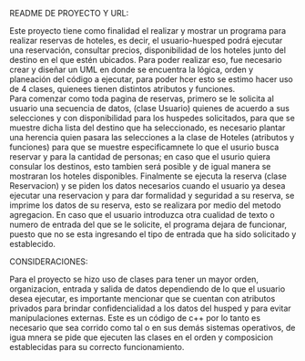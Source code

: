 README DE PROYECTO Y URL:

Este proyecto tiene como finalidad el realizar y mostrar un programa para realizar reservas de hoteles, es decir, el usuario-huesped podrá ejecutar una reservación, consultar precios, disponibilidad de los hoteles junto del destino en el que estén ubicados. 
Para poder realizar eso, fue necesario crear y diseñar un UML en donde se encuentra la lógica, orden y planeación del código a ejecutar, para poder hcer esto se estimo hacer uso de 4 clases, quienees tienen distintos atributos y funciones.  
Para comenzar  como toda pagina de reservas, primero se le solicita al usuario una secuencia de datos, (clase Usuario) quienes de acuerdo a sus selecciones y con disponibilidad para los huspedes solicitados, para que se muestre dicha lista del destino que ha seleccionado, es necesario plantar una herencia quien pasara las selecciones a la clase de Hoteles (atributos y funciones) para que se muestre especificamnete lo que el usurio busca reservar y para la cantidad de personas; en caso que el usurio quiera consular los destinos, esto tambien será posible y de igual manera se mostraran los hoteles disponibles. Finalmente se ejecuta la reserva (clase Reservacion) y se piden los datos necesarios cuando el usuario ya desea ejecutar una reservacion y para dar formalidad y seguridad a su reserva, se imprime los datos de su reserva, esto se realizara por medio del metodo agregacion.
En caso que el usuario introduzca otra cualidad de texto o numero de entrada del que se le solicite, el programa dejara de funcionar, puesto que no se esta ingresando el tipo de entrada que ha sido solicitado y establecido.

CONSIDERACIONES:

Para el proyecto se hizo uso de clases para tener un mayor orden, organizacion, entrada y salida de datos dependiendo de lo que el usuario desea ejecutar, es importante mencionar que se cuentan con atributos privados para brindar confidencialidad a los datos del husped y para evitar manipulaciones externas.
Este es un código de c++ por lo tanto es necesario que sea corrido como tal o en sus demás sistemas operativos, de igua mnera se pide que ejecuten las clases en el orden y composicion establecidas para su correcto funcionamiento.
